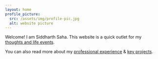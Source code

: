```yaml
---
layout: home
profile_picture:
  src: /assets/img/profile-pic.jpg
  alt: website picture
---
```


<p>
  Welcome! I am Siddharth Saha. This website is a quick outlet for my <a href="blog">thoughts and life events</a>.
</p>
<p>
  You can also read more about my <a href="work">professional experience</a> & <a href="projects">key projects</a>.
</p>